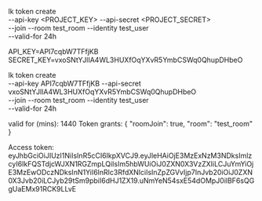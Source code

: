 lk token create \
 --api-key <PROJECT_KEY> --api-secret <PROJECT_SECRET> \
 --join --room test_room --identity test_user \
 --valid-for 24h

API_KEY=API7cqbW7TFfjKB
SECRET_KEY=vxoSNtYJlIA4WL3HUXfOqYXvR5YmbCSWq0QhupDHbeO

lk token create \
 --api-key API7cqbW7TFfjKB --api-secret vxoSNtYJlIA4WL3HUXfOqYXvR5YmbCSWq0QhupDHbeO \
 --join --room test_room --identity test_user \
 --valid-for 24h

valid for (mins): 1440
Token grants:
{
"roomJoin": true,
"room": "test_room"
}

Access token: eyJhbGciOiJIUzI1NiIsInR5cCI6IkpXVCJ9.eyJleHAiOjE3MzExNzM3NDksImlzcyI6IkFQSTdjcWJXN1RGZmpLQiIsIm5hbWUiOiJ0ZXN0X3VzZXIiLCJuYmYiOjE3MzEwODczNDksInN1YiI6InRlc3RfdXNlciIsInZpZGVvIjp7InJvb20iOiJ0ZXN0X3Jvb20iLCJyb29tSm9pbiI6dHJ1ZX19.uNmYeN54sxE54dOMpJ0ilBF6sQGgUaEMx91RCK9LLvE
